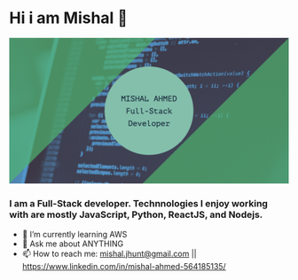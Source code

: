 # Hi i am Mishal 👋
<img src="https://github.com/getsomex/getsomex/blob/main/mishal-ahmed-fullstack-dev.png" alt="Mishal Ahmed - Full-Stack developer">

### I am a  Full-Stack developer. Technnologies I enjoy working with are mostly JavaScript, Python, ReactJS, and Nodejs.

- 🌱 I’m currently learning AWS
- 💬 Ask me about ANYTHING
- 📫 How to reach me: mishal.jhunt@gmail.com || https://www.linkedin.com/in/mishal-ahmed-564185135/

